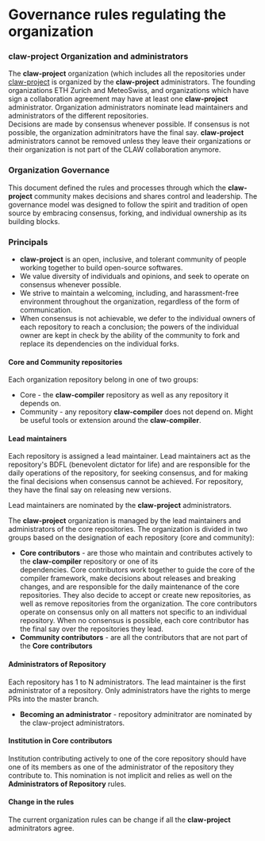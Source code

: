 # Governance rules regulating the organization

### **claw-project** Organization and administrators
The **claw-project** organization (which includes all the repositories under 
[claw-project](https://github.com/claw-project) is organized by the **claw-project**
administrators. The founding organizations ETH Zurich and MeteoSwiss, and organizations which have
sign a collaboration agreement may have at least one  **claw-project** administrator.
Organization administrators nominate lead maintainers and administrators of the different repositories.  
Decisions are made by consensus whenever possible. If consensus is not possible, the organization 
adminitrators have the final say. **claw-project** administrators cannot be removed unless 
they leave their organizations or their organization is not part of the CLAW collaboration anymore.

###  Organization Governance
This document defined the rules and processes through which the
**claw-project** community makes decisions and shares control and leadership.
The governance model was designed to follow the spirit and tradition of
open source by embracing consensus, forking, and individual ownership as its
building blocks.

### Principals
* **claw-project** is an open, inclusive, and tolerant community of people
  working together to build open-source softwares.
* We value diversity of individuals and opinions, and seek to operate on
  consensus whenever possible.
* We strive to maintain a welcoming, including, and harassment-free environment
  throughout the organization, regardless of the form of communication.
* When consensus is not achievable, we defer to the individual owners of each
  repository to reach a conclusion; the powers of the individual owner are kept
  in check by the ability of the community to fork and replace its dependencies
  on the individual forks.

#### Core and Community repositories
Each organization repository belong in one of two groups:
* Core - the **claw-compiler** repository as well as any repository it depends
  on.
* Community - any repository **claw-compiler** does not depend on. Might be
  useful tools or extension around the **claw-compiler**.

#### Lead maintainers
Each repository is assigned a lead maintainer. Lead maintainers act as the
repository's BDFL (benevolent dictator for life) and are responsible for the
daily operations of the repository, for seeking consensus, and for making the
final decisions when consensus cannot be achieved. For repository, they have the
final say on releasing new versions.

Lead maintainers are nominated by the **claw-project** administrators.

The **claw-project** organization is managed by the lead maintainers and
administrators of the core repositories. The organization is divided in two
groups based on the designation of each repository (core and community):
* **Core contributors** - are those who maintain and contributes actively to the **claw-compiler** repository or one of its   
  dependencies. Core contributors work together to guide the core of the compiler framework, make decisions about releases and 
  breaking changes, and are responsible for the daily maintenance of the core repositories.
  They also decide to accept or create new repositories, as well as remove
  repositories from the organization. The core contributors operate on
  consensus only on all matters not specific to an individual repository.
  When no consensus is possible, each core contributor has the final say over
  the repositories they lead.
* **Community contributors** - are all the contributors that are not part of the
  **Core contributors**

#### Administrators of Repository
Each repository has 1 to N administrators. The lead maintainer is the first
administrator of a repository.
Only administrators have the rights to merge PRs into the master branch.
* **Becoming an administrator** - repository adminitrator are nominated by
the claw-project administrators.

#### Institution in Core contributors
Institution contributing actively to one of the core repository should have
one of its members as one of the administrator of the repository they
contribute to.
This nomination is not implicit and relies as well on the **Administrators of
Repository** rules.

#### Change in the rules
The current organization rules can be change if all the **claw-project** adminitrators agree.
